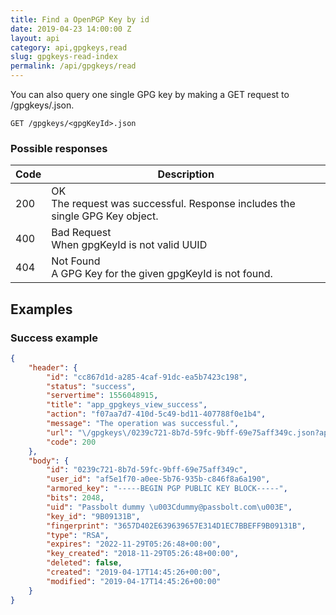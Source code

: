 ```yaml
---
title: Find a OpenPGP Key by id
date: 2019-04-23 14:00:00 Z
layout: api
category: api,gpgkeys,read
slug: gpgkeys-read-index
permalink: /api/gpgkeys/read
---
```


You can also query one single GPG key by making a GET request to /gpgkeys/<gpgKeyId>.json.

```
GET /gpgkeys/<gpgKeyId>.json
```

### Possible responses

<table class="table-parameters">
<thead>
  <tr>
   <th>Code
   </th>
   <th>Description
   </th>
  </tr>
</thead>
<tbody>
  <tr>
   <td>200
   </td>
   <td>OK<br/>
   The request was successful. Response includes the single GPG Key object.
   </td>
  </tr>
  <tr>
   <td>400
   </td>
   <td>Bad Request<br/>
   When gpgKeyId is not valid UUID
   </td>
  </tr>
  <tr>
   <td>404
   </td>
   <td>Not Found<br/>
   A GPG Key for the given gpgKeyId is not found.
   </td>
  </tr>
  </tbody>
</table>

## Examples
### Success example
```json
{
    "header": {
        "id": "cc867d1d-a285-4caf-91dc-ea5b7423c198",
        "status": "success",
        "servertime": 1556048915,
        "title": "app_gpgkeys_view_success",
        "action": "f07aa7d7-410d-5c49-bd11-407788f0e1b4",
        "message": "The operation was successful.",
        "url": "\/gpgkeys\/0239c721-8b7d-59fc-9bff-69e75aff349c.json?api-version=v2",
        "code": 200
    },
    "body": {
        "id": "0239c721-8b7d-59fc-9bff-69e75aff349c",
        "user_id": "af5e1f70-a0ee-5b76-935b-c846f8a6a190",
        "armored_key": "-----BEGIN PGP PUBLIC KEY BLOCK-----",
        "bits": 2048,
        "uid": "Passbolt dummy \u003Cdummy@passbolt.com\u003E",
        "key_id": "9B09131B",
        "fingerprint": "3657D402E639639657E314D1EC7BBEFF9B09131B",
        "type": "RSA",
        "expires": "2022-11-29T05:26:48+00:00",
        "key_created": "2018-11-29T05:26:48+00:00",
        "deleted": false,
        "created": "2019-04-17T14:45:26+00:00",
        "modified": "2019-04-17T14:45:26+00:00"
    }
}
```